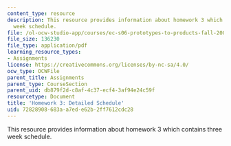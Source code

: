 ```yaml
---
content_type: resource
description: This resource provides information about homework 3 which contains three
  week schedule.
file: /ol-ocw-studio-app/courses/ec-s06-prototypes-to-products-fall-2005/72828908683aa7ede62b2ff7612cdc28_MITEC_S06F05_hw3.pdf
file_size: 136230
file_type: application/pdf
learning_resource_types:
- Assignments
license: https://creativecommons.org/licenses/by-nc-sa/4.0/
ocw_type: OCWFile
parent_title: Assignments
parent_type: CourseSection
parent_uid: db879f2d-c8af-4c37-ecf4-3af94e24c59f
resourcetype: Document
title: 'Homework 3: Detailed Schedule'
uid: 72828908-683a-a7ed-e62b-2ff7612cdc28
---
```

This resource provides information about homework 3 which contains three week schedule.